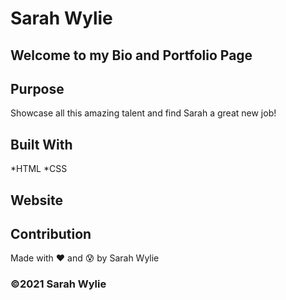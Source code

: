# Sarah Wylie

## Welcome to my Bio and Portfolio Page

## Purpose
Showcase all this amazing talent and find Sarah a great new job!

## Built With 
*HTML
*CSS

## Website


##  Contribution
Made with :heart: and :cold_sweat: by Sarah Wylie

### ©️2021 Sarah Wylie
